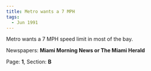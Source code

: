 ```yaml
---  
title: Metro wants a 7 MPH  
tags:  
  - Jun 1991  
---  
```

  
Metro wants a 7 MPH speed limit in most of the bay.  
  
Newspapers: **Miami Morning News or The Miami Herald**  
  
Page: **1**, Section: **B** 
